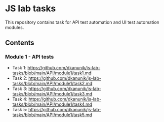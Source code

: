 # JS lab tasks

This repository contains task for API test automation and UI test automation modules.

## Contents

### Module 1 - API tests

* Task 1: https://github.com/dkanunik/js-lab-tasks/blob/main/API/module1/task1.md
* Task 2: https://github.com/dkanunik/js-lab-tasks/blob/main/API/module1/task2.md
* Task 3: https://github.com/dkanunik/js-lab-tasks/blob/main/API/module1/task3.md
* Task 4: https://github.com/dkanunik/js-lab-tasks/blob/main/API/module1/task4.md
* Task 5: https://github.com/dkanunik/js-lab-tasks/blob/main/API/module1/task5.md
